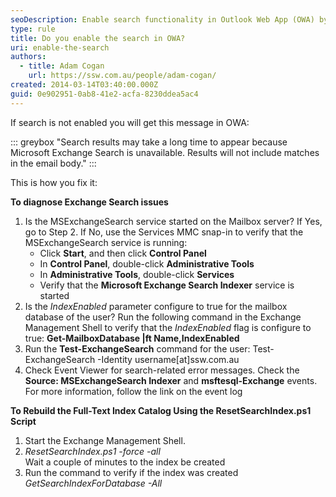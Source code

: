 ```yaml
---
seoDescription: Enable search functionality in Outlook Web App (OWA) by ensuring Microsoft Exchange Search service is running and configuring the IndexEnabled parameter for the mailbox database.
type: rule
title: Do you enable the search in OWA?
uri: enable-the-search
authors:
  - title: Adam Cogan
    url: https://ssw.com.au/people/adam-cogan/
created: 2014-03-14T03:40:00.000Z
guid: 0e902951-0ab8-41e2-acfa-8230ddea5ac4
---
```


If search is not enabled you will get this message in OWA:

::: greybox
"Search results may take a long time to appear because Microsoft Exchange Search is unavailable. Results will not include matches in the email body."
:::

<!--endintro-->

This is how you fix it:

**To diagnose Exchange Search issues**

1. Is the MSExchangeSearch service started on the Mailbox server? If Yes, go to Step 2. If No, use the Services MMC snap-in to verify that the MSExchangeSearch service is running:
   - Click **Start**, and then click **Control Panel**
   - In **Control Panel**, double-click **Administrative Tools**
   - In **Administrative Tools**, double-click **Services**
   - Verify that the **Microsoft Exchange Search Indexer** service is started
2. Is the _IndexEnabled_ parameter configure to true for the mailbox database of the user? Run the following command in the Exchange Management Shell to verify that the _IndexEnabled_ flag is configure to true: **Get-MailboxDatabase |ft Name,IndexEnabled**
3. Run the **Test-ExchangeSearch** command for the user: Test-ExchangeSearch -Identity username[at]ssw.com.au
4. Check Event Viewer for search-related error messages. Check the **Source: MSExchangeSearch Indexer** and **msftesql-Exchange** events. For more information, follow the link on the event log

**To Rebuild the Full-Text Index Catalog Using the ResetSearchIndex.ps1 Script**

1. Start the Exchange Management Shell.
2. _ResetSearchIndex.ps1 -force -all_  
   Wait a couple of minutes to the index be created
3. Run the command to verify if the index was created  
   _GetSearchIndexForDatabase -All_
